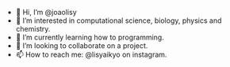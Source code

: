 - 👋 Hi, I’m @joaolisy
- 👀 I’m interested in computational science, biology, physics and chemistry.
- 🌱 I’m currently learning how to programming.
- 💞️ I’m looking to collaborate on a project.
- 📫 How to reach me: @lisyaikyo on instagram.

<!---
joaolisy/joaolisy is a ✨ special ✨ repository because its `README.md` (this file) appears on your GitHub profile.
You can click the Preview link to take a look at your changes.
--->
